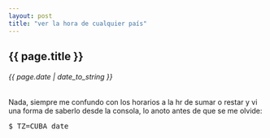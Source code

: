 ```yaml
---
layout: post
title: "ver la hora de cualquier país"
---
```


## {{ page.title }}

###### {{ page.date | date_to_string }}

Nada, siempre me confundo con los horarios a la hr de sumar o restar y vi una forma de saberlo desde la consola, lo anoto antes de que se me olvide:

<pre class="sh_sh">
$ TZ=CUBA date
</pre>
